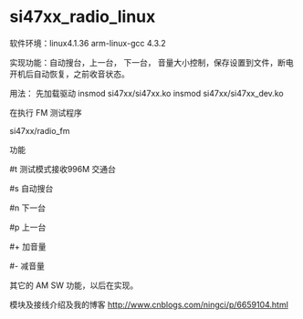 # si47xx_radio_linux
软件环境：linux4.1.36  arm-linux-gcc 4.3.2

实现功能：自动搜台，上一台， 下一台， 音量大小控制，保存设置到文件，断电开机后自动恢复，之前收音状态。

用法：
先加载驱动
insmod si47xx/si47xx.ko
insmod si47xx/si47xx_dev.ko

在执行 FM 测试程序

si47xx/radio_fm

功能

#t 测试模式接收996M 交通台

#s 自动搜台

#n 下一台

#p 上一台

#+ 加音量

#- 减音量

其它的 AM SW 功能，以后在实现。

模块及接线介绍及我的博客
http://www.cnblogs.com/ningci/p/6659104.html


